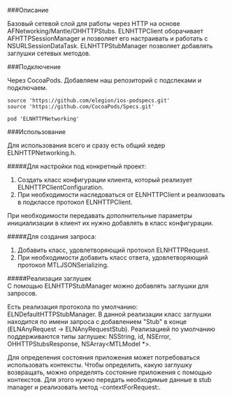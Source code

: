 ###Описание

Базовый сетевой слой для работы через HTTP на основе AFNetworking/Mantle/OHHTTPStubs. ELNHTTPClient оборачивает AFHTTPSessionManager и позволяет его настраивать и работать с NSURLSessionDataTask. ELNHTTPStubManager позволяет добавлять заглушки сетевых методов.

###Подключение

Через CocoaPods. Добавляем наш репозиторий с подспеками и подключаем.

```
source 'https://github.com/elegion/ios-podspecs.git'
source 'https://github.com/CocoaPods/Specs.git'

pod 'ELNHTTPNetworking'
```

###Использование

Для использования всего и сразу есть общий хедер ELNHTTPNetworking.h.

#####Для настройки под конкретный проект:  
1. Создать класс конфигурации клиента, который реализует ELNHTTPClientConfiguration.  
2. При необходимости наследоваться от ELNHTTPClient и реализовать в подклассе протокол ELNHTTPClient.  
  
При необходимости передавать дополнительные параметры инициализации в клиент их нужно добавлять в класс конфигурации.  
  
#####Для создания запроса:  
1. Добавить класс, удовлетворяющий протокол ELNHTTPRequest.  
2. При необходимости добавить класс ответа, удовлетворяющий протокол MTLJSONSerializing.  
  
#####Реализация заглушек  
С помощью ELNHTTPStubManager можно добавлять заглушки для запросов.  
  
Есть реализация протокола по умолчанию: ELNDefaultHTTPStubManager. В данной реализации класс заглушки находится по имени запроса с добавлением "Stub" в конце (ELNAnyRequest -> ELNAnyRequestStub). Реализацией по умолчанию поддерживаются типы заглушек: NSString, id<MTLJSONSerializing>, NSError, OHHTTPStubsResponse, NSArray<MTLModel *>.  
  
Для определения состояния приложения может потребоваться использовать контексты. Чтобы определить, какую заглушку возвращать, можно определять состояние приложения с помощью контекстов. Для этого нужно передать необходимые данные в stub manager и реализовать метод -contextForRequest:.
